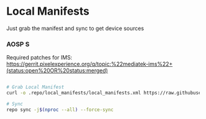 # Local Manifests #
Just grab the manifest and sync to get device sources

### AOSP S ###

Required patches for IMS: https://gerrit.pixelexperience.org/q/topic:%22mediatek-ims%22+(status:open%20OR%20status:merged)

```bash

# Grab Local Manifest
curl -o .repo/local_manifests/local_manifests.xml https://raw.githubusercontent.com/Himemoria/local_manifests/master/twelve.xml --create-dirs

# Sync
repo sync -j$(nproc --all) --force-sync
```